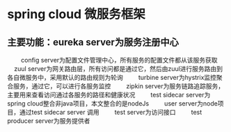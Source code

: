 spring cloud 微服务框架
=====================================
主要功能：eureka server为服务注册中心
------------------------------------
         config server为配置文件管理中心，所有服务的配置文件都从该服务获取
         zuul server为网关路由层，所有访问都是通过它，然后由zuul进行服务路由到各自微服务中，采用默认的路由规则为轮询
         turbine server为hystrix监控聚合服务，通过它，可以进行各服务监控
         zipkin server为服务链路追踪服务，主要用来查看访问通过各服务的路径和健康状况
         test sidecar server为spring cloud整合非java项目，本文整合的是nodeJs
         user server为node项目，通过test sidecar server 调用
         test server为访问接口
         test producer server为服务提供者
